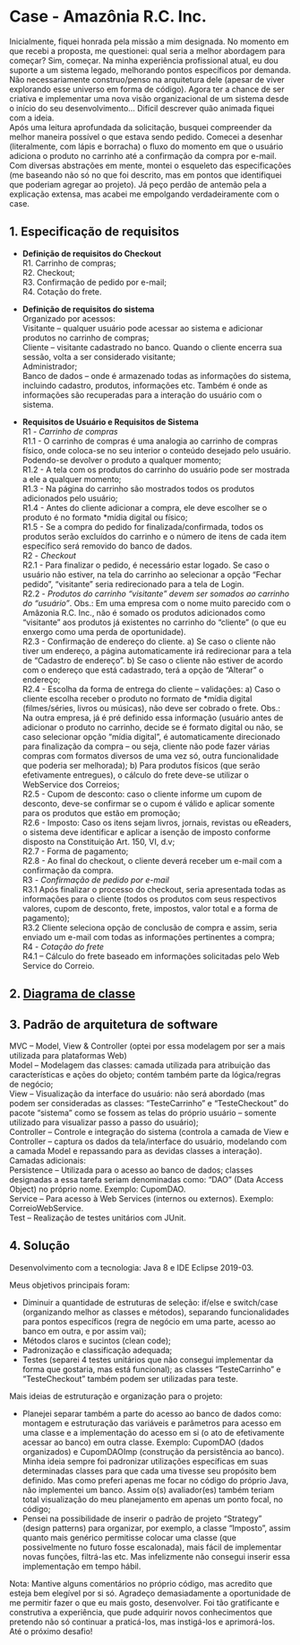 <h1 id="case---amazônia-r.c.-inc.">Case - Amazônia R.C. Inc.</h1>
<p>Inicialmente, fiquei honrada pela missão a mim designada. No momento em que recebi a proposta, me questionei: qual seria a melhor abordagem para começar? Sim, começar. Na minha experiência profissional atual, eu dou suporte a um sistema legado, melhorando pontos específicos por demanda. Não necessariamente construo/penso na arquitetura dele (apesar de viver explorando esse universo em forma de código). Agora ter a chance de ser criativa e implementar uma nova visão organizacional de um sistema desde o início do seu desenvolvimento… Difícil descrever quão animada fiquei com a ideia.<br>
Após uma leitura aprofundada da solicitação, busquei compreender da melhor maneira possível o que estava sendo pedido. Comecei a desenhar (literalmente, com lápis e borracha) o fluxo do momento em que o usuário adiciona o produto no carrinho até a confirmação da compra por e-mail. Com diversas abstrações em mente, montei o esqueleto das especificações (me baseando não só no que foi descrito, mas em pontos que identifiquei que poderiam agregar ao projeto). Já peço perdão de antemão pela a explicação extensa, mas acabei me empolgando verdadeiramente com o case.</p>
<h2 id="especificação-de-requisitos"><strong>1. Especificação de requisitos</strong></h2>
<ul>
<li>
<p><strong>Definição de requisitos do Checkout</strong><br>
R1. Carrinho de compras;<br>
R2. Checkout;<br>
R3. Confirmação de pedido por e-mail;<br>
R4. Cotação do frete.</p>
</li>
<li>
<p><strong>Definição de requisitos do sistema</strong><br>
Organizado por acessos:<br>
Visitante – qualquer usuário pode acessar ao sistema e adicionar produtos no carrinho de compras;<br>
Cliente – visitante cadastrado no banco. Quando o cliente encerra sua sessão, volta a ser considerado visitante;<br>
Administrador;<br>
Banco de dados – onde é armazenado todas as informações do sistema, incluindo cadastro, produtos, informações etc. Também é onde as informações são recuperadas para a interação do usuário com o sistema.</p>
</li>
<li>
<p><strong>Requisitos de Usuário e Requisitos de Sistema</strong><br>
R1 - <em>Carrinho de compras</em><br>
R1.1 - O carrinho de compras é uma analogia ao carrinho de compras físico, onde coloca-se no seu interior o conteúdo desejado pelo usuário. Podendo-se devolver o produto a qualquer momento;<br>
R1.2 - A tela com os produtos do carrinho do usuário pode ser mostrada a ele a qualquer momento;<br>
R1.3 - Na página do carrinho são mostrados todos os produtos adicionados pelo usuário;<br>
R1.4 - Antes do cliente adicionar a compra, ele deve escolher se o produto é no formato *mídia digital ou físico;<br>
R1.5 - Se a compra do pedido for finalizada/confirmada, todos os produtos serão excluídos do carrinho e o número de itens de cada item específico será removido do banco de dados.<br>
R2 - <em>Checkout</em><br>
R2.1 - Para finalizar o pedido, é necessário estar logado. Se caso o usuário não estiver, na tela do carrinho ao selecionar a opção “Fechar pedido”, “visitante” seria redirecionado para a tela de Login.<br>
R2.2 - <em>Produtos do carrinho “visitante” devem ser somados ao carrinho do “usuário”</em>. Obs.: Em uma empresa com o nome muito parecido com o Amâzonia R.C. Inc., não é somado os produtos adicionados como “visitante” aos produtos já existentes no carrinho do “cliente” (o que eu enxergo como uma perda de oportunidade).<br>
R2.3 - Confirmação de endereço do cliente. a) Se caso o cliente não tiver um endereço, a página automaticamente irá redirecionar para a tela de “Cadastro de endereço”. b) Se caso o cliente não estiver de acordo com o endereço que está cadastrado, terá a opção de “Alterar” o endereço;<br>
R2.4 - Escolha da forma de entrega do cliente – validações: a) Caso o cliente escolha receber o produto no formato de *mídia digital (filmes/séries, livros ou músicas), não deve ser cobrado o frete. Obs.: Na outra empresa, já é pré definido essa informação (usuário antes de adicionar o produto no carrinho, decide se é formato digital ou não, se caso selecionar opção “mídia digital”, é automaticamente direcionado para finalização da compra – ou seja, cliente não pode fazer várias compras com formatos diversos de uma vez só, outra funcionalidade que poderia ser melhorada); b) Para produtos físicos (que serão efetivamente entregues), o cálculo do frete deve-se utilizar o WebService dos Correios;<br>
R2.5 - Cupom de desconto: caso o cliente informe um cupom de desconto, deve-se confirmar se o cupom é válido e aplicar somente para os produtos que estão em promoção;<br>
R2.6 - Imposto: Caso os itens sejam livros, jornais, revistas ou eReaders, o sistema deve identificar e aplicar a isenção de imposto conforme disposto na Constituição Art. 150, VI, d.v;<br>
R2.7 - Forma de pagamento;<br>
R2.8 - Ao final do checkout, o cliente deverá receber um e-mail com a confirmação da compra.<br>
R3 - <em>Confirmação de pedido por e-mail</em><br>
R3.1 Após finalizar o processo do checkout, seria apresentada todas as informações para o cliente (todos os produtos com seus respectivos valores, cupom de desconto, frete, impostos, valor total e a forma de pagamento);<br>
R3.2 Cliente seleciona opção de conclusão de compra e assim, seria enviado um e-mail com todas as informações pertinentes a compra;<br>
R4 - <em>Cotação do frete</em><br>
R4.1 – Cálculo do frete baseado em informações solicitadas pelo Web Service do Correio.</p>
</li>
</ul>
<h2 id="diagrama-de-classe"><strong>2. <a href="https://drive.google.com/file/d/1AOV4GbrBiqF46VaSV1Lzte3I6dbk1xlR/view?usp=sharing">Diagrama de classe</a></strong></h2>
<h2 id="padrão-de-arquitetura-de-software"><strong>3. Padrão de arquitetura de software</strong></h2>
<p>MVC – Model, View &amp; Controller (optei por essa modelagem por ser a mais utilizada para plataformas Web)<br>
Model – Modelagem das classes: camada utilizada para atribuição das características e ações do objeto; contém também parte da lógica/regras de negócio;<br>
View – Visualização da interface do usuário: não será abordado (mas podem ser consideradas as classes: “TesteCarrinho” e “TesteCheckout” do pacote “sistema” como se fossem as telas do próprio usuário – somente utilizado para visualizar passo a passo do usuário);<br>
Controller – Controle e integração do sistema (controla a camada de View e Controller – captura os dados da tela/interface do usuário, modelando com a camada Model e repassando para as devidas classes a interação).<br>
Camadas adicionais:<br>
Persistence – Utilizada para o acesso ao banco de dados; classes designadas a essa tarefa seriam denominadas como: “DAO” (Data Access Object) no próprio nome. Exemplo: CupomDAO.<br>
Service – Para acesso à Web Services (internos ou externos). Exemplo: CorreioWebService.<br>
Test – Realização de testes unitários com JUnit.</p>
<h2 id="informações-adicionais"><strong>4. Solução</strong></h2>
<p>Desenvolvimento com a tecnologia: Java 8 e IDE Eclipse 2019-03.</p>
<p>Meus objetivos principais foram:</p>
<ul>
<li>Diminuir a quantidade de estruturas de seleção: if/else e switch/case (organizando melhor as classes e métodos), separando funcionalidades para pontos específicos (regra de negócio em uma parte, acesso ao banco em outra, e por assim vai);</li>
<li>Métodos claros e sucintos (clean code);</li>
<li>Padronização e classificação adequada;</li>
<li>Testes (separei 4 testes unitários que não consegui implementar da forma que gostaria, mas está funcional); as classes “TesteCarrinho” e “TesteCheckout” também podem ser utilizadas para teste.</li>
</ul>
<p>Mais ideias de estruturação e organização para o projeto:</p>
<ul>
<li>Planejei separar também a parte do acesso ao banco de dados como: montagem e estruturação das variáveis e parâmetros para acesso em uma classe e a implementação do acesso em si (o ato de efetivamente acessar ao banco) em outra classe. Exemplo: CupomDAO (dados organizados) e CupomDAOImp (construção da persistência ao banco). Minha ideia sempre foi padronizar utilizações específicas em suas determinadas classes para que cada uma tivesse seu propósito bem definido. Mas como preferi apenas me focar no código do próprio Java, não implementei um banco. Assim o(s) avaliador(es) também teriam total visualização do meu planejamento em apenas um ponto focal, no código;</li>
<li>Pensei na possibilidade de inserir o padrão de projeto “Strategy” (design patterns) para organizar, por exemplo, a classe “Imposto”, assim quanto mais genérico permitisse colocar uma classe (que possivelmente no futuro fosse escalonada), mais fácil de implementar novas funções, filtrá-las etc. Mas infelizmente não consegui inserir essa implementação em tempo hábil.</li>
</ul>
<p>Nota: Mantive alguns comentários no próprio código, mas acredito que esteja bem elegível por si só. Agradeço demasiadamente a oportunidade de me permitir fazer o que eu mais gosto, desenvolver. Foi tão gratificante e construtiva a experiência, que pude adquirir novos conhecimentos que pretendo não só continuar a praticá-los, mas instigá-los e aprimorá-los.<br>
Até o próximo desafio!</p>

